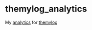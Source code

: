 themylog_analytics
==================

My [analytics](https://github.com/themylogin/themylog#analytics) for [themylog](https://github.com/themylogin/themylog)
